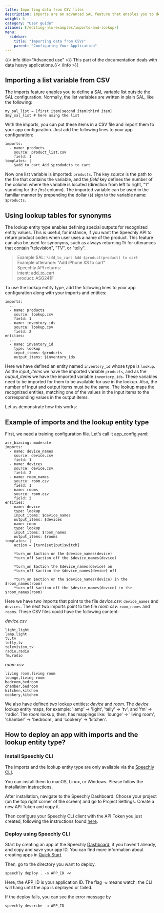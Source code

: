 ```yaml
---
title: Importing data from CSV files
description: Imports are an advanced SAL feature that enables you to define variables outside the SAL view, improving readability. The lookup entity type allows you to define a canonical output value for entities with synonyms.
weight: 6
category: "User guide"
aliases: [/editing-nlu-examples/imports-and-lookup/]
menu:
  sidebar:
    title: "Importing data from CSVs"
    parent: "Configuring Your Application"
---
```


{{< info title="Advanced use" >}} This part of the documentation deals with data heavy applications.{{< /info >}}

## Importing a list variable from CSV

The imports feature enables you to define a SAL variable list outside the SAL configuration. Normally, the list variables are written in plain SAL, like the following:
```
my_sal_list = [first item|second item|third item]
$my_sal_list # here using the list
```
With the imports, you can put these items in a CSV file and import them to your app configuration. Just add the following lines to your app configuration:
```
imports: 
  - name: products
    source: product_list.csv
    field: 1
templates: |
    $add_to_cart Add $produdcts to cart 
```
Now one list variable is imported: `products`. The key *source* is the path to the file that contains the variable, and the *field* key defines the number of the column where the variable is located (direction from left to right, "1" standing for the *first* column). The imported variable can be used in the familiar manner by prepending the dollar (`$`) sign to the variable name: `$products`.

## Using lookup tables for synonyms

The lookup entity type enables defining special outputs for recognized entity values. This is useful, for instance, if you want the Speechly API to return product codes when user uses a name of the product. This feature can also be used for synonyms, such as always returning `TV` for utterances that contain "television", "TV", or "telly".

>   Example SAL: `*add_to_cart Add $product(product) to cart`  
>   Example utterance: "Add iPhone XS to cart"   
>   Speechly API returns:   
>   intent: add_to_cart   
>   product: ASG241F

To use the lookup entity type, add the following lines to your app configuration along with your imports and entities:
```
imports:
  ...
  - name: products
    source: lookup.csv
    field: 1
  - name: inventory_ids
    source: lookup.csv
    field: 2
entities:
  ...
  - name: inventory_id
    type: lookup
    input_items: $products
    output_items: $inventory_ids
```
Here we have defined an entity named `inventory_id` whose type is `lookup`. As the *input_items* we have the imported variable `products`, and as the *output_items* we have the imported variable `inventory_ids`. These variables need to be imported for them to be available for use in the lookup. Also, the number of input and output items must be the same.
The lookup maps the recognized entities, matching one of the values in the input items to the corresponding values in the output items.

Let us demonstrate how this works:

## Example of imports and the lookup entity type

First, we need a training configuration file. Let's call it app_config.yaml:

```
asr_biasing: moderate
imports: 
  - name: device_names
    source: device.csv
    field: 1
  - name: devices
    source: device.csv
    field: 2
  - name: room_names
    source: room.csv
    field: 1
  - name: rooms
    source: room.csv
    field: 2
entities:
  - name: device
    type: lookup
    input_items: $device_names
    output_items: $devices
  - name: room
    type: lookup
    input_items: $room_names
    output_items: $rooms
templates: |
    action = [turn|set|put|switch]

    *turn_on $action on the $device_names(device) 
    *turn_off $action off the $device_names(device)

    *turn_on $action the $device_names(device) on
    *turn_off $action the $device_names(device) off

    *turn_on $action on the $device_names(device) in the $room_names(room)
    *turn_off $action off the $device_names(device) in the $room_names(room)
```

Here we have two imports that point to the file *device.csv*: `device_names` and `devices`. The next two imports point to the file *room.csv*: `room_names` and `rooms`. These CSV files could have the following content:

*device.csv*
```
light,light
lamp,light
tv,tv
telly,tv
television,tv
radio,radio
fm,radio
```

*room.csv*
```
living room,living room
lounge,living room
bedroom,bedroom
chamber,bedroom
kitchen,kitchen
cookery,kitchen
```

We also have defined two lookup entities: *device* and *room*. The *device* lookup entity maps, for example: 'lamp' -> 'light', 'telly' -> 'tv', and 'fm' -> 'radio'. The *room* lookup, then, has mappings like: 'lounge' -> 'living room', 'chamber' -> 'bedroom', and 'cookery' -> 'kitchen'.

## How to deploy an app with imports and the lookup entity type? 

### Install Speechly CLI
The imports and the lookup entity type are only available via the [Speechly CLI](https://github.com/speechly/cli). 

You can install them to macOS, Linux, or Windows. Please follow the installation [instructions](https://github.com/speechly/cli#installation).

After installation, navigate to the Speechly Dashboard. Choose your project (on the top right corner of the screen) and go to Project Settings. Create a new API Token and copy it.

Then configure your Speechly CLI client with the API Token you just created, following the instructions found [here](https://github.com/speechly/cli#usage).

### Deploy using Speechly CLI

Start by creating an app at the Speechly [Dashboard](https://www.speechly.com/dashboard/), if you haven't already, and copy and save your app ID. You can find more information about creating apps in [Quick Start](https://www.speechly.com/docs/client-libraries/web-client/).

Then, go to the directory you want to deploy.

`speechly deploy . -a APP_ID -w`

Here, the APP_ID is your application ID. The flag `-w` means watch; the CLI will hang until the app is deployed or failed.

If the deploy fails, you can see the error message by 

`speechly describe -a APP_ID`
